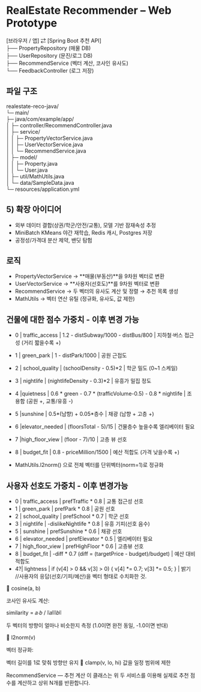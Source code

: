 # RealEstate Recommender – Web Prototype

[브라우저 / 앱] ⇄ [Spring Boot 추천 API]  
├── PropertyRepository (매물 DB)  
├── UserRepository (문진/로그 DB)  
├── RecommendService (벡터 계산, 코사인 유사도)  
└── FeedbackController (로그 저장)  

## 파일 구조

realestate-reco-java/  
└─ main/  
  ├─ java/com/example/app/  
  │  ├─ controller/RecommendController.java  
  │  ├─ service/  
  │  │  ├─ PropertyVectorService.java  
  │  │  ├─ UserVectorService.java  
  │  │  └─ RecommendService.java  
  │  ├─ model/  
  │  │  ├─ Property.java  
  │  │  └─ User.java  
  │  ├─ util/MathUtils.java  
  │  └─ data/SampleData.java  
  └─ resources/application.yml  



## 5) 확장 아이디어
- 외부 데이터 결합(상권/학군/안전/교통), 모델 기반 잠재속성 추정
- MiniBatch KMeans 야간 재학습, Redis 캐시, Postgres 저장
- 공정성/가격대 분산 제약, 밴딧 탐험

## 로직
- PropertyVectorService → **매물(부동산)**을 9차원 벡터로 변환
- UserVectorService → **사용자(선호도)**를 9차원 벡터로 변환
- RecommendService → 두 벡터의 유사도 계산 및 정렬 → 추천 목록 생성
- MathUtils → 벡터 연산 유틸 (정규화, 유사도, 값 제한)

## 건물에 대한 점수 가중치 - 이후 변경 가능
- 0	| traffic_access | 1.2 - distSubway/1000 - distBus/800 | 지하철·버스 접근성 (거리 짧을수록 +)
- 1 | green_park | 1 - distPark/1000 | 공원 근접도
- 2	| school_quality | (schoolDensity - 0.5)*2	 | 학군 밀도 (0~1 스케일)
- 3	| nightlife | (nightlifeDensity - 0.3)*2 | 유흥가 밀집 정도
- 4	|quietness | 0.6 * green - 0.7 * (trafficVolume-0.5) - 0.8 * nightlife | 조용함 (공원 +, 교통/유흥 -)
- 5 |sunshine | 0.5*(남향) + 0.05*층수 | 채광 (남향 + 고층 +)
- 6	|elevator_needed | (floorsTotal - 5)/15 | 건물층수 높을수록 엘리베이터 필요
- 7	|high_floor_view | (floor - 7)/10 | 고층 뷰 선호
- 8 | budget_fit | 0.8 - priceMillion/1500 | 예산 적합도 (가격 낮을수록 +)

- MathUtils.l2norm() 으로 전체 벡터를 단위벡터(norm=1)로 정규화



## 사용자 선호도 가중치 - 이후 변경가능
- 0 | traffic_access | prefTraffic * 0.8 | 교통 접근성 선호
- 1	| green_park | prefPark * 0.8 | 공원 선호
- 2	| school_quality | prefSchool * 0.7 | 학군 선호
- 3	| nightlife | -dislikeNightlife * 0.8	| 유흥 기피(선호 음수)
- 5	| sunshine | prefSunshine * 0.6 | 채광 선호
- 6	| elevator_needed | prefElevator * 0.5 | 엘리베이터 필요
- 7	| high_floor_view | prefHighFloor * 0.6 | 고층뷰 선호
- 8	| budget_fit | -diff * 0.7 (diff = (targetPrice - budget)/budget) | 예산 대비 적합도
- 4?| lightness | if (v[4] > 0 && v[3] > 0) { v[4] *= 0.7; v[3] *= 0.5; } | 밝기 //사용자의 응답(선호/기피/예산)을
  벡터 형태로 수치화한 것.

🔹 cosine(a, b)

코사인 유사도 계산:

similarity = 𝑎⋅𝑏 / ∣∣𝑎∣∣∣∣𝑏∣∣

두 벡터의 방향이 얼마나 비슷한지 측정 (1.0이면 완전 동일, -1.0이면 반대)

🔹 l2norm(v)

벡터 정규화:



벡터 길이를 1로 맞춰 방향만 유지
🔹 clamp(v, lo, hi)
값을 일정 범위에 제한

RecommendService — 추천 계산
이 클래스는 위 두 서비스를 이용해
실제로 추천 점수를 계산하고 상위 N개를 반환합니다.

